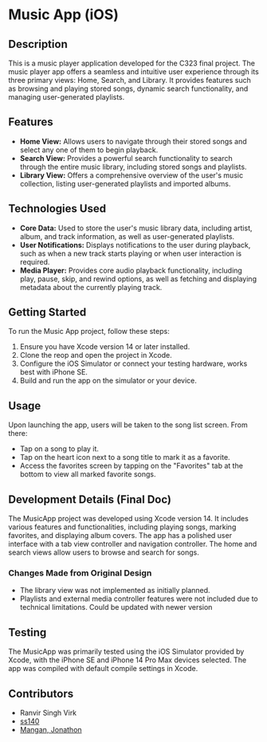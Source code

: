 # Music App (iOS)

## Description
This is a music player application developed for the C323 final project. The music player app offers a seamless and intuitive user experience through its three primary views: Home, Search, and Library. It provides features such as browsing and playing stored songs, dynamic search functionality, and managing user-generated playlists.

## Features
- **Home View:** Allows users to navigate through their stored songs and select any one of them to begin playback.
- **Search View:** Provides a powerful search functionality to search through the entire music library, including stored songs and playlists.
- **Library View:** Offers a comprehensive overview of the user's music collection, listing user-generated playlists and imported albums.

## Technologies Used
- **Core Data:** Used to store the user's music library data, including artist, album, and track information, as well as user-generated playlists.
- **User Notifications:** Displays notifications to the user during playback, such as when a new track starts playing or when user interaction is required.
- **Media Player:** Provides core audio playback functionality, including play, pause, skip, and rewind options, as well as fetching and displaying metadata about the currently playing track.

## Getting Started
To run the Music App project, follow these steps:
1. Ensure you have Xcode version 14 or later installed.
2. Clone the reop and open the project in Xcode.
3. Configure the iOS Simulator or connect your testing hardware, works best with iPhone SE.
4. Build and run the app on the simulator or your device.

## Usage
Upon launching the app, users will be taken to the song list screen. From there:
- Tap on a song to play it.
- Tap on the heart icon next to a song title to mark it as a favorite.
- Access the favorites screen by tapping on the "Favorites" tab at the bottom to view all marked favorite songs.

## Development Details (Final Doc)
The MusicApp project was developed using Xcode version 14. It includes various features and functionalities, including playing songs, marking favorites, and displaying album covers. The app has a polished user interface with a tab view controller and navigation controller. The home and search views allow users to browse and search for songs.

### Changes Made from Original Design
- The library view was not implemented as initially planned.
- Playlists and external media controller features were not included due to technical limitations. Could be updated with newer version

## Testing
The MusicApp was primarily tested using the iOS Simulator provided by Xcode, with the iPhone SE and iPhone 14 Pro Max devices selected. The app was compiled with default compile settings in Xcode.

## Contributors
- Ranvir Singh Virk
- [ss140](https://github.iu.edu/ss140)
- [Mangan, Jonathon](https://github.iu.edu/jonmanga)


